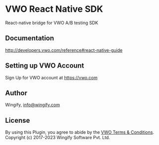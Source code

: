 # VWO React Native SDK

React-native bridge for VWO A/B testing SDK

## Documentation

http://developers.vwo.com/reference#react-native-guide

## Setting up VWO Account

Sign Up for VWO account at https://vwo.com

## Author

Wingify, [info@wingify.com](info@wingify.com)

## License

By using this Plugin, you agree to abide by the [VWO Terms & Conditions](https://vwo.com/terms-conditions). Copyright (c) 2017-2023 Wingify Software Pvt. Ltd.
